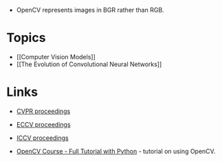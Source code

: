 * OpenCV represents images in BGR rather than RGB.
# Topics
* [[Computer Vision Models]]
* [[The Evolution of Convolutional Neural Networks]]
# Links
* [CVPR proceedings](https://ieeexplore.ieee.org/xpl/conhome/1000147/all-proceedings)
* [ECCV proceedings](https://link.springer.com/conference/eccv)
* [ICCV proceedings](https://ieeexplore.ieee.org/xpl/conhome/1000149/all-proceedings) 

* [OpenCV Course - Full Tutorial with Python](https://www.youtube.com/watch?v=oXlwWbU8l2o) - tutorial on using OpenCV.
